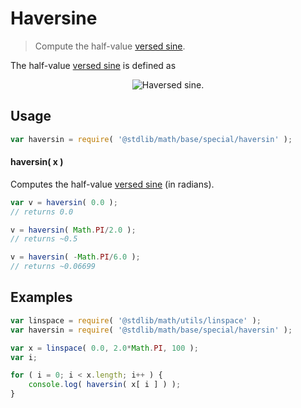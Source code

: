 # Haversine

> Compute the half-value [versed sine][versed-sine].

<section class="intro">

The half-value [versed sine][versed-sine] is defined as

<!-- <equation class="equation" label="eq:haversine" align="center" raw="\operatorname{haversin}(\theta) = \frac{1 + \cos \theta}{2}" alt="Haversed sine."> -->

<div class="equation" align="center" data-raw-text="\operatorname{haversin}(\theta) = \frac{1 + \cos \theta}{2}" data-equation="eq:haversine">
    <img src="https://cdn.rawgit.com/stdlib-js/stdlib/bb29798906e119fcb2af99e94b60407a270c9b32/lib/node_modules/@stdlib/math/base/special/haversin/docs/img/equation_haversine.svg" alt="Haversed sine.">
    <br>
</div>

<!-- </equation> -->

</section>

<!-- /.intro -->

<section class="usage">

## Usage

```javascript
var haversin = require( '@stdlib/math/base/special/haversin' );
```

#### haversin( x )

Computes the half-value [versed sine][versed-sine] (in radians).

```javascript
var v = haversin( 0.0 );
// returns 0.0

v = haversin( Math.PI/2.0 );
// returns ~0.5

v = haversin( -Math.PI/6.0 );
// returns ~0.06699
```

</section>

<!-- /.usage -->

<section class="examples">

## Examples

```javascript
var linspace = require( '@stdlib/math/utils/linspace' );
var haversin = require( '@stdlib/math/base/special/haversin' );

var x = linspace( 0.0, 2.0*Math.PI, 100 );
var i;

for ( i = 0; i < x.length; i++ ) {
    console.log( haversin( x[ i ] ) );
}
```

</section>

<!-- /.examples -->

<section class="links">

[versed-sine]: https://en.wikipedia.org/wiki/Versine

</section>

<!-- /.links -->
